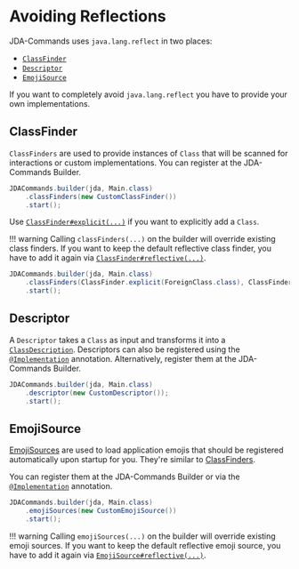 # Avoiding Reflections
JDA-Commands uses `java.lang.reflect` in two places:

- [`ClassFinder`](https://kaktushose.github.io/jda-commands/javadocs/4/io.github.kaktushose.jda.commands.core/com/github/kaktushose/jda/commands/definitions/description/ClassFinder.html)
- [`Descriptor`](https://kaktushose.github.io/jda-commands/javadocs/4/io.github.kaktushose.jda.commands.core/com/github/kaktushose/jda/commands/definitions/description/Descriptor.html)
- [`EmojiSource`](https://kaktushose.github.io/jda-commands/javadocs/4/io.github.kaktushose.jda.commands.core/com/github/kaktushose/jda/commands/message/emoji/EmojiSource.html)

If you want to completely avoid `java.lang.reflect` you have to provide your own implementations.

## ClassFinder
`ClassFinders` are used to provide instances of `Class` that will be scanned for interactions or custom implementations. 
You can register at the JDA-Commands Builder.

```java
JDACommands.builder(jda, Main.class)
    .classFinders(new CustomClassFinder())
    .start();
```

Use [`ClassFinder#explicit(...)`](https://kaktushose.github.io/jda-commands/javadocs/4/io.github.kaktushose.jda.commands.core/com/github/kaktushose/jda/commands/definitions/description/ClassFinder.html#explicit(java.lang.Class...))
if you want to explicitly add a `Class`. 

!!! warning
    Calling `classFinders(...)` on the builder will override existing class finders. If you want to keep the default 
    reflective class finder, you have to add it again via [`ClassFinder#reflective(...)`](https://kaktushose.github.io/jda-commands/javadocs/4/io.github.kaktushose.jda.commands.core/com/github/kaktushose/jda/commands/definitions/description/ClassFinder.html#reflective(java.lang.Class,java.lang.String...)). 

```java
JDACommands.builder(jda, Main.class)
    .classFinders(ClassFinder.explicit(ForeignClass.class), ClassFinder.reflective(Main.class, "com.package"))
    .start();
```

## Descriptor
A `Descriptor` takes a `Class` as input and transforms it into a [`ClassDescription`](https://kaktushose.github.io/jda-commands/javadocs/4/io.github.kaktushose.jda.commands.core/com/github/kaktushose/jda/commands/definitions/description/ClassDescription.html).
Descriptors can also be registered using the [`@Implementation`](https://kaktushose.github.io/jda-commands/javadocs/4/io.github.kaktushose.jda.commands.extension.guice/com/github/kaktushose/jda/commands/guice/Implementation.html)
annotation. Alternatively, register them at the JDA-Commands Builder.

```java
JDACommands.builder(jda, Main.class)
    .descriptor(new CustomDescriptor());
    .start();
```


## EmojiSource
[EmojiSources](emojis.md#automatic-application-emojis-registration) are used to load application emojis that should be registered automatically upon startup for you. 
They're similar to [ClassFinders](#classfinder).

You can register them at the JDA-Commands Builder or via the [`@Implementation`](https://kaktushose.github.io/jda-commands/javadocs/4/io.github.kaktushose.jda.commands.extension.guice/com/github/kaktushose/jda/commands/guice/Implementation.html) annotation.

```java
JDACommands.builder(jda, Main.class)
    .emojiSources(new CustomEmojiSource())
    .start();
```

!!! warning
    Calling `emojiSources(...)` on the builder will override existing emoji sources. If you want to keep the default
    reflective emoji source, you have to add it again via [`EmojiSource#reflective(...)`](https://kaktushose.github.io/jda-commands/javadocs/4/io.github.kaktushose.jda.commands.core/com/github/kaktushose/jda/commands/message/emoji/EmojiSource.html#reflective(java.lang.String...)). 